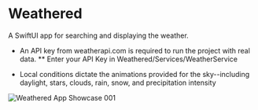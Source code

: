 # Weathered

A SwiftUI app for searching and displaying the weather.

* An API key from weatherapi.com is required to run the project with real data.
** Enter your API Key in Weathered/Services/WeatherService

* Local conditions dictate the animations provided for the sky--including daylight, stars, clouds, rain, snow, and precipitation intensity

![‎Weathered App Showcase ‎001](https://github.com/bodhichristian/Weathered/assets/110639779/11ed463d-1f1b-4ab7-a381-e736a415bcb1)
